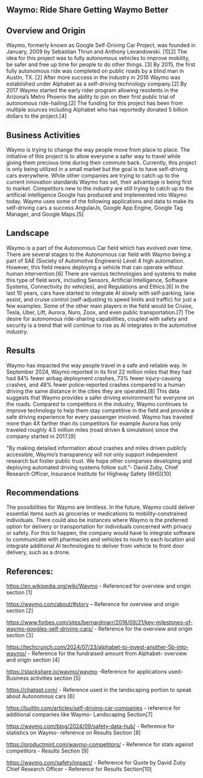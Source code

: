 ## Waymo: Ride Share Getting Waymo Better

## Overview and Origin

Waymo, formerly known as Google Self-Driving Car Project, was founded in January, 2009 by Sebastian Thrun and Anthony Levandowski. [1][2] The idea for this project was to fully autonomous vehicles to improve mobility, be safer and free up time for people to do other things. [3] By 2015, the first fully autonomous ride was completed on public roads by a blind man in Austin, TX. [2] After more success in the industry in 2016 Waymo was established under Alphabet as a self-driving technology company.[2] By 2017 Waymo started the early rider program allowing residents in the Arizona’s Metro Phoenix the ability to join on their first public trial of autonomous ride-hailing.[2] The funding for this project has been from multiple sources including Alphabet who has reportedly donated 5 billion dollars to the project.[4] 

## Business Activities

Waymo is trying to change the way people move from place to place. The initiative of this project is to allow everyone a safer way to travel while giving them precious time during their commute back. Currently, this project is only being utilized in a small market but the goal is to have self-driving cars everywhere. While other companies are trying to catch up to the current innovation standards Waymo has set, their advantage is being first to market. Competitors new to the industry are still trying to catch up to the artificial intelligence Google has produced and implemented into Waymo today. Waymo uses some of the following applications and data to make its self-driving cars a success AngularJs, Google App Engine, Google Tag Manager, and Google Maps.[5]

## Landscape

Waymo is a part of the Autonomous Car field which has evolved over time. There are several stages to the Autonomous car field with Waymo being a part of SAE (Society of Automotive Engineers) Level 4 high automation. However, this field means deploying a vehicle that can operate without human intervention.[6] There are various technologies and systems to make this type of field work, including Sensors, Artificial Intelligence, Software Systems, Connectivity (to vehicles), and Regulations and Ethics.[6] In the last 10 years, cars have started to integrate AI slowly with self-parking, lane assist, and cruise control (self-adjusting to speed limits and traffic) for just a few examples. Some of the other main players in the field would be Cruise, Tesla, Uber, Lift, Aurora, Nuro, Zoox, and even public transportation.[7] The desire for autonomous ride-sharing capabilities, coupled with safety and security is a trend that will continue to rise as AI integrates in the automotive industry. 

## Results

Waymo has impacted the way people travel in a safe and reliable way. In September 2024, Waymo reported in its first 22 million miles that they had had 84% fewer airbag deployment crashes, 73% fewer injury-causing crashes, and 48% fewer police-reported crashes compared to a human driving the same distance in the cities they are operated.[8] This data suggests that Waymo provides a safer driving environment for everyone on the roads. Compared to competitors in the industry, Waymo continues to improve technology to help them stay competitive in the field and provide a safe driving experience for every passenger involved. Waymo has traveled more than 4X farther than its competitors for example Aurora has only traveled roughly 4.5 million miles (road driven & simulation) since the company started in 2017.[9]

"By making detailed information about crashes and miles driven publicly accessible, Waymo’s transparency will not only support independent research but foster public trust. We hope other companies developing and deploying automated driving systems follow suit.”- David Zuby, Chief Research Officer, Insurance Institute for Highway Safety (IIHS)[10]

## Recommendations

The possibilities for Waymo are limitless.  In the future, Waymo could deliver essential items such as groceries or medications to mobility-constrained individuals.  There could also be instances where Waymo is the preferred option for delivery or transportation for individuals concerned with privacy or safety. For this to happen, the company would have to integrate software to communicate with pharmacies and vehicles to route to each location and integrate additional AI technologies to deliver from vehicle to front door delivery, such as a drone.  

## References:

https://en.wikipedia.org/wiki/Waymo - Referenced for overview and origin section [1]

https://waymo.com/about/#story – Reference for overview and origin section [2]

https://www.forbes.com/sites/bernardmarr/2018/09/21/key-milestones-of-waymo-googles-self-driving-cars/ - Reference for the overview and origin section [3]

https://techcrunch.com/2024/07/23/alphabet-to-invest-another-5b-into-waymo/ - Reference for the fundraised amount from Alphabet- overview and origin section [4]

https://stackshare.io/waymo/waymo -Reference for applications used- Business activities section [5]

https://chatgpt.com/ - Reference used in the landscaping portion to speak about Autonomous cars [6]

https://builtin.com/articles/self-driving-car-companies - reference for additional companies like Waymo- Landscaping Section[7]

https://waymo.com/blog/2024/09/safety-data-hub/   - Reference for statistics on Waymo- reference on Results Section [8]

https://productmint.com/waymo-competitors/ - Reference for stats against competitors - Results Section [9]

https://waymo.com/safety/impact/ - Reference for Quote by David Zuby Chief Research Officer - Reference for Results Section[10]


